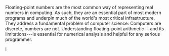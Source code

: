 Floating-point numbers are the most common way of representing real numbers in computing. As such, they are an essential part of most modern programs and underpin much of the world's most critical infrastructure. They address a fundamental problem of computer science: Computers are discrete, numbers are not. Understanding floating-point arithmetic---and its limitations---is essential for numerical analysis and helpful for any serious programmer.

I


<!--stackedit_data:
eyJoaXN0b3J5IjpbLTU4OTE2ODI2NF19
-->